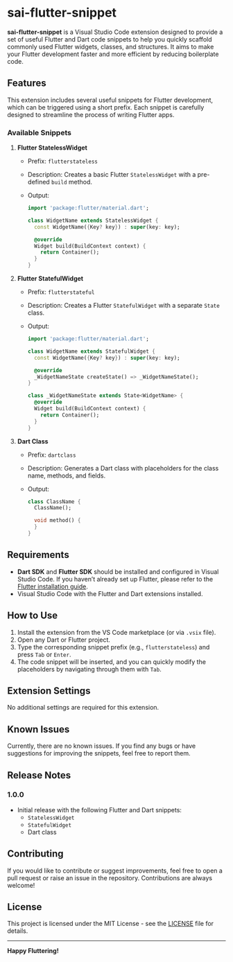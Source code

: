 # sai-flutter-snippet

**sai-flutter-snippet** is a Visual Studio Code extension designed to provide a set of useful Flutter and Dart code snippets to help you quickly scaffold commonly used Flutter widgets, classes, and structures. It aims to make your Flutter development faster and more efficient by reducing boilerplate code.

## Features

This extension includes several useful snippets for Flutter development, which can be triggered using a short prefix. Each snippet is carefully designed to streamline the process of writing Flutter apps.

### Available Snippets

1. **Flutter StatelessWidget**

   - Prefix: `flutterstateless`
   - Description: Creates a basic Flutter `StatelessWidget` with a pre-defined `build` method.
   - Output:

     ```dart
     import 'package:flutter/material.dart';

     class WidgetName extends StatelessWidget {
       const WidgetName({Key? key}) : super(key: key);

       @override
       Widget build(BuildContext context) {
         return Container();
       }
     }
     ```

2. **Flutter StatefulWidget**

   - Prefix: `flutterstateful`
   - Description: Creates a Flutter `StatefulWidget` with a separate `State` class.
   - Output:

     ```dart
     import 'package:flutter/material.dart';

     class WidgetName extends StatefulWidget {
       const WidgetName({Key? key}) : super(key: key);

       @override
       _WidgetNameState createState() => _WidgetNameState();
     }

     class _WidgetNameState extends State<WidgetName> {
       @override
       Widget build(BuildContext context) {
         return Container();
       }
     }
     ```

3. **Dart Class**

   - Prefix: `dartclass`
   - Description: Generates a Dart class with placeholders for the class name, methods, and fields.
   - Output:

     ```dart
     class ClassName {
       ClassName();

       void method() {
       }
     }
     ```

## Requirements

- **Dart SDK** and **Flutter SDK** should be installed and configured in Visual Studio Code. If you haven’t already set up Flutter, please refer to the [Flutter installation guide](https://flutter.dev/docs/get-started/install).
- Visual Studio Code with the Flutter and Dart extensions installed.

## How to Use

1. Install the extension from the VS Code marketplace (or via `.vsix` file).
2. Open any Dart or Flutter project.
3. Type the corresponding snippet prefix (e.g., `flutterstateless`) and press `Tab` or `Enter`.
4. The code snippet will be inserted, and you can quickly modify the placeholders by navigating through them with `Tab`.

## Extension Settings

No additional settings are required for this extension.

## Known Issues

Currently, there are no known issues. If you find any bugs or have suggestions for improving the snippets, feel free to report them.

## Release Notes

### 1.0.0

- Initial release with the following Flutter and Dart snippets:
  - `StatelessWidget`
  - `StatefulWidget`
  - Dart class

## Contributing

If you would like to contribute or suggest improvements, feel free to open a pull request or raise an issue in the repository. Contributions are always welcome!

## License

This project is licensed under the MIT License - see the [LICENSE](LICENSE) file for details.

---

**Happy Fluttering!**
